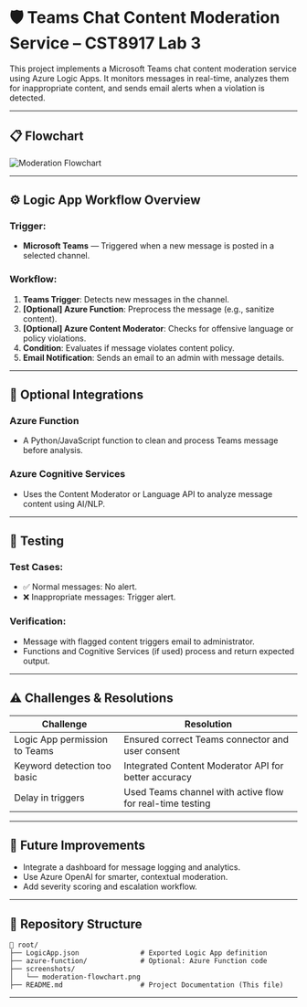 # 🛡️ Teams Chat Content Moderation Service – CST8917 Lab 3

This project implements a Microsoft Teams chat content moderation service using Azure Logic Apps. It monitors messages in real-time, analyzes them for inappropriate content, and sends email alerts when a violation is detected.

---

## 📋 Flowchart

![Moderation Flowchart](./screenshots/moderation-flowchart.png)

---

## ⚙️ Logic App Workflow Overview

### **Trigger:**
- **Microsoft Teams** — Triggered when a new message is posted in a selected channel.

### **Workflow:**
1. **Teams Trigger**: Detects new messages in the channel.
2. **[Optional] Azure Function**: Preprocess the message (e.g., sanitize content).
3. **[Optional] Azure Content Moderator**: Checks for offensive language or policy violations.
4. **Condition**: Evaluates if message violates content policy.
5. **Email Notification**: Sends an email to an admin with message details.

---

## 🧠 Optional Integrations

### **Azure Function**
- A Python/JavaScript function to clean and process Teams message before analysis.

### **Azure Cognitive Services**
- Uses the Content Moderator or Language API to analyze message content using AI/NLP.

---

## 🧪 Testing

### **Test Cases:**
- ✅ Normal messages: No alert.
- ❌ Inappropriate messages: Trigger alert.

### **Verification:**
- Message with flagged content triggers email to administrator.
- Functions and Cognitive Services (if used) process and return expected output.

---

## ⚠️ Challenges & Resolutions

| Challenge | Resolution |
|----------|-------------|
| Logic App permission to Teams | Ensured correct Teams connector and user consent |
| Keyword detection too basic | Integrated Content Moderator API for better accuracy |
| Delay in triggers | Used Teams channel with active flow for real-time testing |

---

## 🚀 Future Improvements

- Integrate a dashboard for message logging and analytics.
- Use Azure OpenAI for smarter, contextual moderation.
- Add severity scoring and escalation workflow.

---

## 📁 Repository Structure

```
📁 root/
├── LogicApp.json               # Exported Logic App definition
├── azure-function/             # Optional: Azure Function code
├── screenshots/
│   └── moderation-flowchart.png
├── README.md                   # Project Documentation (This file)
```

---
